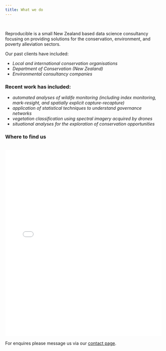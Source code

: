 ```yaml
---
title: What we do
---
```


<br/>

Reproducible is a small New Zealand based data science consultancy focusing on providing solutions for the conservation, environment, and poverty alleviation sectors.

Our past clients have included:
- *Local and international conservation organisations*
- *Department of Conservation (New Zealand)*
- *Environmental consultancy companies*


### Recent work has included:
- *automated analyses of wildife monitoring (including index monitoring, mark-resight, and spatially explicit capture-recapture)*
- *application of statistical techniques to understand governance networks*
- *vegetation classification using spectral imagery acquired by drones*
- *situational analyses for the exploration of conservation opportunities*


### Where to find us



<br/>

<iframe src="./assets/images/fish_map.html" height="600px" width="100%" style="border:none;"></iframe>

<br/>

For enquires please message us via our [contact page](contact.md).



